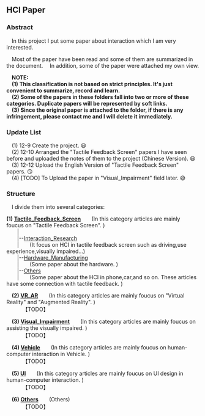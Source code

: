 ## HCI Paper ##

### Abstract ###
&ensp;&ensp;In this project I put some paper about interaction which I am very interested.

&ensp;&ensp;Most of the paper have been read and some of them are summarized in the document. 
&ensp;&ensp;In addition, some of the paper were attached my own view.
  
&ensp;&ensp;**NOTE:**   
&ensp;&ensp;**(1) This classification is not based on strict principles. It's just convenient to summarize, record and learn.**    
&ensp;&ensp;**(2) Some of the papers in these folders fall into two or more of these categories. Duplicate papers will be represented by soft links.**    
&ensp;&ensp;**(3) Since the original paper is attached to the folder, if there is any infringement, please contact me and I will delete it immediately.**    

  
  
### Update List ###
&ensp;&ensp;(1) 12-9 Create the project.  :smiley:  
&ensp;&ensp;(2) 12-10 Arranged the "Tactile Feedback Screen" papers I have seen before and uploaded the notes of them to the project (Chinese Version).  :laughing:  
&ensp;&ensp;(3) 12-12 Upload the English Version of "Tactile Feedback Screen" papers.  :smirk:  
&ensp;&ensp;(4) [TODO] To Upload the paper in "Visual_Impairment" field later.  :sweat_smile:  
  
  
### Structure ###
&ensp;&ensp;I divide them into several categories:
    
**(1) [Tactile_Feedback_Screen](https://github.com/ashjpo/HCI_paper/tree/master/Tactile_Feedback_Screen)**&ensp;&ensp;&ensp;&ensp;(In this category articles are mainly &ensp;&ensp;foucus on "Tactile Feedback Screen". )  
    &ensp;&ensp;&ensp;&ensp;|        
    &ensp;&ensp;&ensp;&ensp;|--[Interaction_Research](https://github.com/ashjpo/HCI_paper/tree/master/Tactile_Feedback_Screen/Interaction_Research)  
    &ensp;&ensp;&ensp;&ensp;|&ensp;&ensp;&ensp;&ensp;(It focus on HCI in tactile feedback screen such as driving,use experience,visually impaired...)  
    &ensp;&ensp;&ensp;&ensp;|--[Hardware_Manufacturing](https://github.com/ashjpo/HCI_paper/tree/master/Tactile_Feedback_Screen/Hardware_Manufacturing)   
    &ensp;&ensp;&ensp;&ensp;|&ensp;&ensp;&ensp;&ensp;(Some paper about the hardware. )  
    &ensp;&ensp;&ensp;&ensp;|--[Others](https://github.com/ashjpo/HCI_paper/tree/master/Tactile_Feedback_Screen/Others)    
    &ensp;&ensp;&ensp;&ensp;|&ensp;&ensp;&ensp;&ensp;(Some paper about the HCI in phone,car,and so on. These articles have some connection with tactile feedback. )  
  
  


  
&ensp;&ensp;**(2) [VR_AR](https://github.com/ashjpo/HCI_paper/tree/master/VR_AR)**&ensp;&ensp;&ensp;&ensp;(In this category articles are mainly foucus on "Virtual Reality" and "Augmented Reality". )  
&ensp;&ensp;&ensp;&ensp;&ensp;&ensp;【TODO】
  
  


  
&ensp;&ensp;**(3) [Visual_Impairment](https://github.com/ashjpo/HCI_paper/tree/master/Visual_Impairment)**&ensp;&ensp;&ensp;&ensp;(In this category articles are mainly foucus on assisting the visually impaired. )  
&ensp;&ensp;&ensp;&ensp;&ensp;&ensp;【TODO】
  
  


  
&ensp;&ensp;**(4) [Vehicle](https://github.com/ashjpo/HCI_paper/tree/master/Vehicle)**&ensp;&ensp;&ensp;&ensp;(In this category articles are mainly foucus on human-computer interaction in Vehicle. )  
&ensp;&ensp;&ensp;&ensp;&ensp;&ensp;【TODO】    
  
  


  
&ensp;&ensp;**(5) [UI](https://github.com/ashjpo/HCI_paper/tree/master/UI)**&ensp;&ensp;&ensp;&ensp;(In this category articles are mainly foucus on UI design in human-computer interaction. )  
&ensp;&ensp;&ensp;&ensp;&ensp;&ensp;【TODO】    
  
  


  
&ensp;&ensp;**(6) [Others](https://github.com/ashjpo/HCI_paper/tree/master/Others)**&ensp;&ensp;&ensp;&ensp;(Others)  
&ensp;&ensp;&ensp;&ensp;&ensp;&ensp;【TODO】    